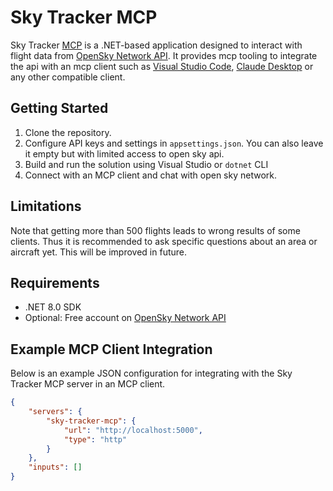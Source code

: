 # Sky Tracker MCP
Sky Tracker [MCP](https://de.wikipedia.org/wiki/Model_Context_Protocol) is a .NET-based application designed to interact with flight data from [OpenSky Network API](https://opensky-network.org/data/api). It provides mcp tooling to integrate the api with an mcp client such as [Visual Studio Code](https://code.visualstudio.com/download), [Claude Desktop](https://claude.ai/download) or any other compatible client.

## Getting Started
1. Clone the repository.
2. Configure API keys and settings in `appsettings.json`. You can also leave it empty but with limited access to open sky api.
3. Build and run the solution using Visual Studio or `dotnet` CLI
4. Connect with an MCP client and chat with open sky network. 

## Limitations
Note that getting more than 500 flights leads to wrong results of some clients. Thus it is recommended to ask specific questions about an area or aircraft yet. This will be improved in future.  

## Requirements
- .NET 8.0 SDK
- Optional: Free account on [OpenSky Network API](https://opensky-network.org/data/api)

## Example MCP Client Integration

Below is an example JSON configuration for integrating with the Sky Tracker MCP server in an MCP client.

```json
{
	"servers": {
		"sky-tracker-mcp": {
			"url": "http://localhost:5000",
			"type": "http"
		}
	},
	"inputs": []
}
```
